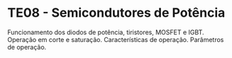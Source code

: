 # TE08 - Semicondutores de Potência
Funcionamento dos diodos de potência, tiristores, MOSFET e IGBT. Operação em corte e  saturação. Características de operação. Parâmetros de operação.
